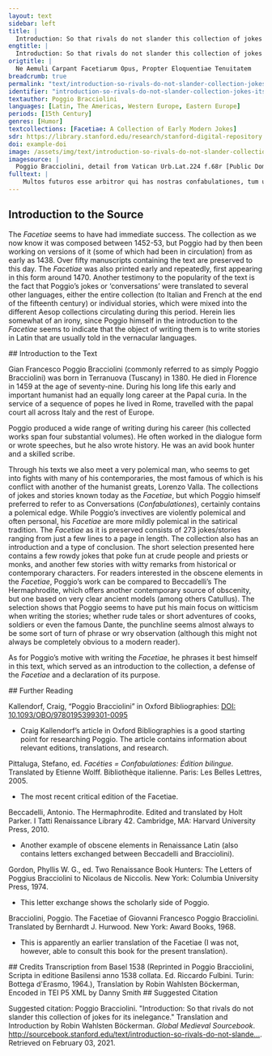 ```yaml
---
layout: text
sidebar: left
title: |
  Introduction: So that rivals do not slander this collection of jokes for its inelegance | Ne Aemuli Carpant Facetiarum Opus, Propter Eloquentiae Tenuitatem
engtitle: |
  Introduction: So that rivals do not slander this collection of jokes for its inelegance
origtitle: |
  Ne Aemuli Carpant Facetiarum Opus, Propter Eloquentiae Tenuitatem
breadcrumb: true
permalink: "text/introduction-so-rivals-do-not-slander-collection-jokes-its-inelegance"
identifier: "introduction-so-rivals-do-not-slander-collection-jokes-its-inelegance"
textauthor: Poggio Bracciolini
languages: [Latin, The Americas, Western Europe, Eastern Europe]
periods: [15th Century]
genres: [Humor]
textcollections: [Facetiae: A Collection of Early Modern Jokes]
sdr: https://library.stanford.edu/research/stanford-digital-repository 
doi: example-doi 
image: /assets/img/text/introduction-so-rivals-do-not-slander-collection-jokes-its-inelegance.jpg
imagesource: |
  Poggio Bracciolini, detail from Vatican Urb.Lat.224 f.68r [Public Domain]
fulltext: |
    Multos futuros esse arbitror qui has nostras confabulationes, tum ut res leves et viro gravi indignas reprehendant, tum in eis ornatiorem dicendi modum et maiorem eloquentiam requirant. I think there will be many who will condemn these conversations of ours, either because they are not serious and unworthy of a dignified man, or because they are in need of a more embellished mode of speech and more eloquence. Quibus ego si respondeam, legisse me nostros Maiores, prudentissimos ac doctissimos viros, facetiis, iocis et fabulis delectatos, non reprehensionem, sed laudem meruisse, satis mihi factum ad illorum existimationem putabo. But if I reply that I have read our forefathers - those wise and learned men who found delight in jokes, jests, and stories – I think that I will earn praise, not reprehension, since I have done enough to gain their appreciation. Nam quid mihi turpe esse putem hac in re, quandoquidem in ceteris nequeo, illorum imitationem sequi, For why should I consider it a shameful thing to follow their models in this area, (since I am not able to do so in others). et hoc idem tempus quod reliqui in circulis et coetu hominum confabulando conterunt, in scribendi cura consumere, praesertim cum neque labor inhonestus sit, et legentes aliqua iucunditate possit afficere? While others waste time conversing in their social circles and groups, I make an effort to write, and especially since it is no dishonest work and can bring the readers some joy. Honestum est enim ac ferme necessarium, certe quod sapientes laudarunt, mentem nostram variis cogitationibus ac molestiis oppressam, recreari quandoque a continuis curis, et eam aliquo iocandi genere ad hilaritatem remissionemque converti. For it is a noble and almost a necessary thing to restore our minds that are oppressed by so many thoughts and troubles (the wise ones certainly approve of this), and to sometimes turn them from constant worry to cheerfulness and relaxation with the genre of jokes. Eloquentiam vero in rebus infimis, vel in his in quibus ad verbum vel facetiae exprimendae sunt, vel aliorum dicta referenda, quaerere, hominis nimium curiosi esse videtur. However, to seek eloquence in these low matters, which are represented either word-for-word, or as jokes, or reported as the sayings of somebody else, would seem to be a bit too much for a diligent man. Sunt enim quaedam quae ornatius nequeant describi, cum ita recensenda sint, quemadmodum protulerunt ea hi qui in confabulationibus coniiciuntur. There are indeed some things which cannot be portrayed in a more embellished manner, since these things should be recounted in the same way as they were told by those who had these conversations. Existimabunt aliqui forsan hanc meam excusationem ab ingenii culpa esse profectam, quibus ego quoque assentior. Some will perhaps think that my excuses derive from a lack of skill, and I agree with these people. Modo ipsi eadem ornatius politiusque describant, quod ut faciant exhortor, quo lingua Latina etiam levioribus in rebus hac nostra aetate fiat opulentior. I really encourage them to write similar things in a more embellished and refined way, so that the Latin language of our time may be richer even where these very light matters are concerned. Proderit enim ad eloquentiae doctrinam ea scribendi exercitatio. For the practice of writing these stories will benefit the study of eloquence. Ego quidem experiri volui, an multa quae Latine dici difficulter existimantur, non absurde scribi posse viderentur, Indeed, I wanted to examine whether many of these things that are thought difficult to express in Latin, could be regarded as possible to write down in a non-absurd way. in quibus cum nullus ornatus, nulla amplitudo sermonis adhiberi queat, satis erit ingenio nostro, si non inconcinne omnino videbuntur a me referri. These things cannot be combined with embellishment and high style, so it will be enough as far as my ability is concerned if people think that I have not told the stories in a completely inelegant way. Verum facessant ab istarum Confabulationum lectione (sic enim eas appellari volo) qui nimis rigidi censores, aut acres existimatores rerum existunt. Truly, they who appear as overly strict censors or bitter critics may avoid reading these Conversations (for this is what I want them to be called). A facetis enim et humanis (sicut Lucilius a Consentinis et Tarentinis) legi cupio. For I wish them to be read by elegant and refined people (as Lucilius was by the Consentians and the Tarentines). Quod si rusticiores erunt, non recuso quin sentiant quod volunt, modo scriptorem ne culpent, qui ad levationem animi haec et ad ingenii exercitium scripsit. If they should be too unsophisticated, I do not object to their thinking what they want, as long as they do not blame the author, who wrote this to raise his spirit and to practice his skill. 
---
```

## Introduction to the Source 
<p>The <em>Facetiae</em> seems to have had immediate success. The collection as we now know it was composed between 1452-53, but Poggio had by then been working on versions of it (some of which had been in circulation) from as early as 1438. Over fifty manuscripts containing the text are preserved to this day. The <em>Facetiae</em> was also printed early and repeatedly, first appearing in this form around 1470. Another testimony to the popularity of the text is the fact that Poggio’s jokes or ‘conversations’ were translated to several other languages, either the entire collection (to Italian and French at the end of the fifteenth century) or individual stories, which were mixed into the different Aesop collections circulating during this period. Herein lies somewhat of an irony, since Poggio himself in the introduction to the <em>Facetiae</em> seems to indicate that the object of writing them is to write stories in Latin that are usually told in the vernacular languages.</p>
## Introduction to the Text 
<p>Gian Francesco Poggio Bracciolini (commonly referred to as simply Poggio Bracciolini) was born in Terranuova (Tuscany) in 1380. He died in Florence in 1459 at the age of seventy-nine. During his long life this early and important humanist had an equally long career at the Papal curia. In the service of a sequence of popes he lived in Rome, travelled with the papal court all across Italy and the rest of Europe.</p> <p>Poggio produced a wide range of writing during his career (his collected works span four substantial volumes). He often worked in the dialogue form or wrote speeches, but he also wrote history. He was an avid book hunter and a skilled scribe.</p> <p>Through his texts we also meet a very polemical man, who seems to get into fights with many of his contemporaries, the most famous of which is his conflict with another of the humanist greats, Lorenzo Valla. The collections of jokes and stories known today as the <em>Facetiae</em>, but which Poggio himself preferred to refer to as Conversations (<em>Confabulationes</em>), certainly contains a polemical edge. While Poggio’s invectives are violently polemical and often personal, his <em>Facetiae</em> are more mildly polemical in the satirical tradition. The <em>Facetiae</em> as it is preserved consists of 273 jokes/stories ranging from just a few lines to a page in length. The collection also has an introduction and a type of conclusion. The short selection presented here contains a few rowdy jokes that poke fun at crude people and priests or monks, and another few stories with witty remarks from historical or contemporary characters. For readers interested in the obscene elements in the <em>Facetiae</em>, Poggio’s work can be compared to Beccadelli’s The Hermaphrodite, which offers another contemporary source of obscenity, but one based on very clear ancient models (among others Catullus). The selection shows that Poggio seems to have put his main focus on witticism when writing the stories; whether rude tales or short adventures of cooks, soldiers or even the famous Dante, the punchline seems almost always to be some sort of turn of phrase or wry observation (although this might not always be completely obvious to a modern reader).</p> <p>As for Poggio’s motive with writing the <em>Facetiae</em>, he phrases it best himself in this text, which served as an introduction to the collection, a defense of the <em>Facetiae</em> and a declaration of its purpose.</p>
## Further Reading 
<p>Kallendorf, Craig, “Poggio Bracciolini” in Oxford Bibliographies: <a href="https://www.oxfordbibliographies.com/view/document/obo-9780195399301/obo-9780195399301-0095.xml">DOI: 10.1093/OBO/9780195399301-0095</a></p> <ul> <li>Craig Kallendorf’s article in Oxford Bibliographies is a good starting point for researching Poggio. The article contains information about relevant editions, translations, and research.</li> </ul> <p>Pittaluga, Stefano, ed. <em>Facéties = Confabulationes: Édition bilingue.</em> Translated by Etienne Wolff. Bibliothèque italienne. Paris: Les Belles Lettres, 2005.</p> <ul> <li>The most recent critical edition of the Facetiae.</li> </ul> <p>Beccadelli, Antonio. The Hermaphrodite. Edited and translated by Holt Parker. I Tatti Renaissance Library 42. Cambridge, MA: Harvard University Press, 2010.</p> <ul> <li>Another example of obscene elements in Renaissance Latin (also contains letters exchanged between Beccadelli and Bracciolini).</li> </ul> <p>Gordon, Phyllis W. G., ed. Two Renaissance Book Hunters: The Letters of Poggius Bracciolini to Nicolaus de Niccolis. New York: Columbia University Press, 1974.</p> <ul> <li>This letter exchange shows the scholarly side of Poggio.</li> </ul> <p>Bracciolini, Poggio. The Facetiae of Giovanni Francesco Poggio Bracciolini. Translated by Bernhardt J. Hurwood. New York: Award Books, 1968.</p> <ul> <li>This is apparently an earlier translation of the Facetiae (I was not, however, able to consult this book for the present translation).</li> </ul>
## Credits
Transcription from Basel 1538 (Reprinted in Poggio Bracciolini, Scripta in editione Basilensi anno 1538 collata. Ed. Riccardo Fulbini. Turin: Bottega d'Erasmo, 1964.), 
Translation by Robin Wahlsten Böckerman, 
Encoded in TEI P5 XML by Danny Smith
## Suggested Citation
<p>Suggested citation: Poggio Bracciolini.  "Introduction: So that rivals do not slander this collection of jokes for its inelegance." Translation and Introduction by Robin Wahlsten Böckerman. <em>Global Medieval Sourcebook</em>. <a href="http://sourcebook.stanford.edu/text/introduction-so-rivals-do-not-slander-collection-jokes-its-inelegance">http://sourcebook.stanford.edu/text/introduction-so-rivals-do-not-slande...</a>. Retrieved on February 03, 2021.</p>